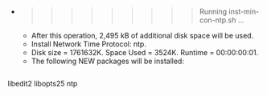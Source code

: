 * >>>>>>>>> Running inst-min-con-ntp.sh ...
  * After this operation, 2,495 kB of additional disk space will be used.
  * Install Network Time Protocol: ntp.
  * Disk size = 1761632K. Space Used = 3524K. Runtime = 00:00:00:01.
  * The following NEW packages will be installed:
  ```bash
libedit2 libopts25 ntp
  ```
